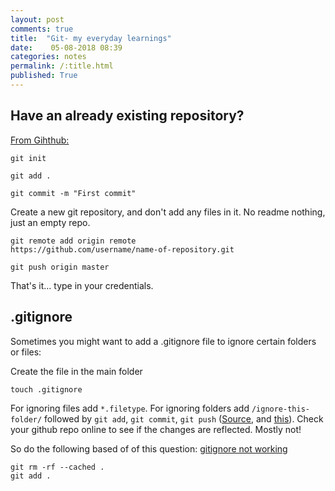 ```yaml
---
layout: post
comments: true
title:  "Git- my everyday learnings"
date:    05-08-2018 08:39
categories: notes
permalink: /:title.html
published: True
---
```


## Have an already existing repository?

[From Gihthub:](https://help.github.com/articles/adding-an-existing-project-to-github-using-the-command-line/)

	git init

	git add .
	
	git commit -m "First commit"

Create a new git repository, and don't add any files in it. No readme
nothing, just an empty repo.

	git remote add origin remote
    https://github.com/username/name-of-repository.git
	
	git push origin master



That's it... type in your credentials. 

## .gitignore

Sometimes you might want to add a .gitignore file to ignore certain
folders or files:

Create the file in the main folder

	touch .gitignore
	
For ignoring files add `*.filetype`. For ignoring folders add
`/ignore-this-folder/` followed by `git add`, `git commit`, `git push`
([Source](https://www.jamescoyle.net/how-to/1094-ignoring-files-in-git-with-gitignore), and [this](https://github.com/pradeep90/Emacs-Config/blob/master/.gitignore)). Check your github repo online to see if
the changes are reflected. Mostly not!

So do the following based of of this question: [gitignore not
working](https://stackoverflow.com/questions/25436312/gitignore-not-working)

	git rm -rf --cached .
	git add .
	
	
	



